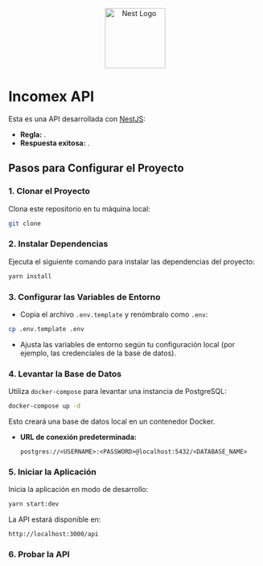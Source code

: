 <p align="center">
  <a href="http://nestjs.com/" target="blank"><img src="https://nestjs.com/img/logo-small.svg" width="120" alt="Nest Logo" /></a>
</p>

# Incomex API 

Esta es una API desarrollada con [NestJS](https://nestjs.com/):

- **Regla:** .
- **Respuesta exitosa:** .

## **Pasos para Configurar el Proyecto**

### **1. Clonar el Proyecto**
Clona este repositorio en tu máquina local:
```bash
git clone 
```

### **2. Instalar Dependencias**
Ejecuta el siguiente comando para instalar las dependencias del proyecto:
```bash
yarn install
```

### **3. Configurar las Variables de Entorno**
- Copia el archivo `.env.template` y renómbralo como `.env`:
```bash
cp .env.template .env
```
- Ajusta las variables de entorno según tu configuración local (por ejemplo, las credenciales de la base de datos).

### **4. Levantar la Base de Datos**
Utiliza `docker-compose` para levantar una instancia de PostgreSQL:
```bash
docker-compose up -d
```
Esto creará una base de datos local en un contenedor Docker.

- **URL de conexión predeterminada:**
  ```
  postgres://<USERNAME>:<PASSWORD>@localhost:5432/<DATABASE_NAME>
  ```

### **5. Iniciar la Aplicación**
Inicia la aplicación en modo de desarrollo:
```bash
yarn start:dev
```

La API estará disponible en:
```
http://localhost:3000/api
```

### **6. Probar la API**